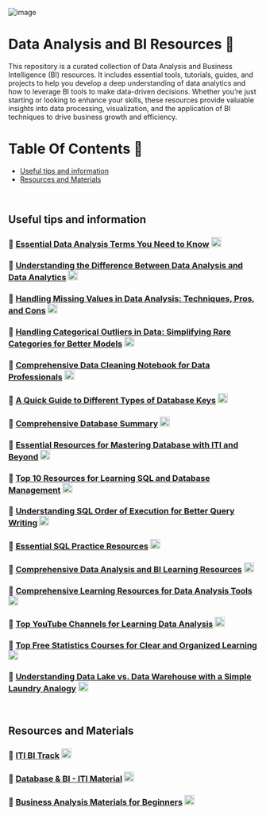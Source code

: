 ![image](https://github.com/GeorgeHanyMilad/Data-Analysis-and-BI-Resources/blob/master/ReadMe%20Image.gif?raw=true)
<br>

# Data Analysis and BI Resources 📑

This repository is a curated collection of Data Analysis and Business Intelligence (BI) resources. It includes essential tools, tutorials, guides, and projects to help you develop a deep understanding of data analytics and how to leverage BI tools to make data-driven decisions. Whether you’re just starting or looking to enhance your skills, these resources provide valuable insights into data processing, visualization, and the application of BI techniques to drive business growth and efficiency.
<br>

# Table Of Contents 📖

- [Useful tips and information](#useful-tips-and-information)
- [Resources and Materials](#resources-and-materials)
<br>

## Useful tips and information

### 📌 **[Essential Data Analysis Terms You Need to Know](https://www.linkedin.com/posts/mazen-mohamed11_dataanalysis-analytics-datascience-activity-7233020232670355459-RQwW?utm_source=share&utm_medium=member_desktop) <img src="https://upload.wikimedia.org/wikipedia/commons/c/ca/LinkedIn_logo_initials.png" alt="LinkedIn" width="20" height="20">**


### 📌 **[Understanding the Difference Between Data Analysis and Data Analytics](https://www.linkedin.com/posts/metwalley_dataanalysis-dataanalytics-datascience-activity-7228703700159008768-5CBy?utm_source=share&utm_medium=member_desktop) <img src="https://upload.wikimedia.org/wikipedia/commons/c/ca/LinkedIn_logo_initials.png" alt="LinkedIn" width="20" height="20">**


### 📌 **[Handling Missing Values in Data Analysis: Techniques, Pros, and Cons](https://www.linkedin.com/posts/jana-hatem-5997792aa_%D9%81%D9%8A-%D8%B9%D8%A7%D9%84%D9%85-%D8%A7%D9%84-data-analysis-%D8%A7%D9%84%D9%82%D9%8A%D9%85-%D8%A7%D9%84%D9%85%D9%81%D9%82%D9%88%D8%AF%D8%A9-activity-7233569933350031360-lvEo?utm_source=share&utm_medium=member_desktop) <img src="https://upload.wikimedia.org/wikipedia/commons/c/ca/LinkedIn_logo_initials.png" alt="LinkedIn" width="20" height="20">**


### 📌 **[Handling Categorical Outliers in Data: Simplifying Rare Categories for Better Models](https://www.linkedin.com/posts/omar-gamal-hussien_%D9%87%D9%84-%D8%B9%D9%86%D8%AF%D9%89-outliers-%D9%81%D9%8A-categorical-data-%D9%81%D9%8A-activity-7234122591387451392--wBH?utm_source=share&utm_medium=member_desktop) <img src="https://upload.wikimedia.org/wikipedia/commons/c/ca/LinkedIn_logo_initials.png" alt="LinkedIn" width="20" height="20">**


### 📌 **[Comprehensive Data Cleaning Notebook for Data Professionals](https://www.linkedin.com/posts/mina-medhat-moris_data-cleaning-with-pandas-activity-7233546018317864961-cqWt?utm_source=share&utm_medium=member_desktop) <img src="https://upload.wikimedia.org/wikipedia/commons/c/ca/LinkedIn_logo_initials.png" alt="LinkedIn" width="20" height="20">**


### 📌 **[A Quick Guide to Different Types of Database Keys](https://www.linkedin.com/posts/omar-gamal-hussien_%D8%A7%D9%84%D8%A3%D9%86%D9%88%D8%A7%D8%B9-%D8%A7%D9%84%D9%85%D8%AE%D8%AA%D9%84%D9%81%D8%A9-%D9%84%D9%85%D9%81%D8%A7%D8%AA%D9%8A%D8%AD-%D9%82%D9%88%D8%A7%D8%B9%D8%AF-%D8%A7%D9%84%D8%A8%D9%8A%D8%A7%D9%86%D8%A7%D8%AA-activity-7225584584887832576-kuqn?utm_source=share&utm_medium=member_desktop) <img src="https://upload.wikimedia.org/wikipedia/commons/c/ca/LinkedIn_logo_initials.png" alt="LinkedIn" width="20" height="20">**


### 📌 **[Comprehensive Database Summary](https://www.linkedin.com/posts/omarsayedcs_linkedin-activity-7227225197404160000-mB3i?utm_source=share&utm_medium=member_desktop) <img src="https://upload.wikimedia.org/wikipedia/commons/c/ca/LinkedIn_logo_initials.png" alt="LinkedIn" width="20" height="20">**


### 📌 **[Essential Resources for Mastering Database with ITI and Beyond](https://www.linkedin.com/posts/mohamed-elsaid-a4004b273_%D8%A8%D8%A7%D9%84%D9%86%D8%B3%D8%A8%D9%87-%D9%84%D8%A7%D8%AE%D9%88%D8%A7%D9%86%D8%A7-%D8%A7%D9%84%D9%8A-%D8%A8%D9%8A%D8%B0%D8%A7%D9%83%D8%B1%D9%88%D8%A7-%F0%9D%97%97%F0%9D%97%AE%F0%9D%98%81%F0%9D%97%AE%F0%9D%97%AF%F0%9D%97%AE-activity-7226201046325334016-V5HC?utm_source=share&utm_medium=member_desktop) <img src="https://upload.wikimedia.org/wikipedia/commons/c/ca/LinkedIn_logo_initials.png" alt="LinkedIn" width="20" height="20">**


### 📌 **[Top 10 Resources for Learning SQL and Database Management](https://www.linkedin.com/posts/shrouk-adel_database-sql-mysql-activity-7116707812772052993-WrxK?utm_source=share&utm_medium=member_desktop) <img src="https://upload.wikimedia.org/wikipedia/commons/c/ca/LinkedIn_logo_initials.png" alt="LinkedIn" width="20" height="20">**


### 📌 **[Understanding SQL Order of Execution for Better Query Writing](https://www.linkedin.com/posts/omar-gamal-hussien_%D8%B3%D9%84%D8%A7%D9%85-%D8%B9%D9%84%D9%8A%D9%83%D9%85-%D9%84%D9%88-%D8%A5%D9%86%D8%AA-%D9%84%D8%B3%D8%A7-%D9%87%D8%AA%D8%A8%D8%AF%D8%A3-%D8%AA%D8%AA%D8%B9%D9%84%D9%85-sql-activity-7213257109554028546-Y9D7?utm_source=share&utm_medium=member_desktop) <img src="https://upload.wikimedia.org/wikipedia/commons/c/ca/LinkedIn_logo_initials.png" alt="LinkedIn" width="20" height="20">**


### 📌 **[Essential SQL Practice Resources](https://www.linkedin.com/posts/%F0%9F%87%AF%F0%9F%87%B4yousuf-muhammed%F0%9F%87%AF%F0%9F%87%B4-695339198_internship-jo4u-activity-7192857053336387584-r5gU?utm_source=share&utm_medium=member_desktop) <img src="https://upload.wikimedia.org/wikipedia/commons/c/ca/LinkedIn_logo_initials.png" alt="LinkedIn" width="20" height="20">**


### 📌 **[Comprehensive Data Analysis and BI Learning Resources](https://www.linkedin.com/posts/omar-abdelbaki-7a07b7279_dataabranalysis-powerbi-excel-activity-7232904293178048512-9vwu?utm_source=share&utm_medium=member_desktop) <img src="https://upload.wikimedia.org/wikipedia/commons/c/ca/LinkedIn_logo_initials.png" alt="LinkedIn" width="20" height="20">**


### 📌 **[Comprehensive Learning Resources for Data Analysis Tools](https://www.linkedin.com/posts/omar-gamal-hussien_%D8%A7%D9%84%D8%B3%D9%84%D8%A7%D9%85-%D8%B9%D9%84%D9%8A%D9%83%D9%85-%D9%84%D9%88-%D8%A7%D9%86%D8%AA-%D8%A8%D8%AA%D8%AA%D8%B9%D9%84%D9%85-data-analysis-activity-7229044160182272002-jlqk?utm_source=share&utm_medium=member_desktop) <img src="https://upload.wikimedia.org/wikipedia/commons/c/ca/LinkedIn_logo_initials.png" alt="LinkedIn" width="20" height="20">**


### 📌 **[Top YouTube Channels for Learning Data Analysis](https://www.linkedin.com/posts/omar-gamal-hussien_%D8%A7%D9%84%D8%B3%D9%84%D8%A7%D9%85-%D8%B9%D9%84%D9%8A%D9%83%D9%85-%D8%AC%D8%A8%D8%AA%D9%84%D9%83-%D8%A7%D9%81%D8%B6%D9%84-channels-%D8%B9%D9%84%D9%89-%D9%8A%D9%88%D8%AA%D9%8A%D9%88%D8%A8-activity-7233123702110920706-W6eL?utm_source=share&utm_medium=member_desktop) <img src="https://upload.wikimedia.org/wikipedia/commons/c/ca/LinkedIn_logo_initials.png" alt="LinkedIn" width="20" height="20">**


### 📌 **[Top Free Statistics Courses for Clear and Organized Learning](https://www.linkedin.com/posts/omar-gamal-hussien_%D8%A7%D9%84%D8%A5%D8%AD%D8%B5%D8%A7%D8%A1-%D8%A7%D9%84%D8%A7%D8%B3%D8%AA%D8%AF%D9%84%D8%A7%D9%84%D9%8A%D8%A9-%D8%A8%D8%A7%D9%84%D8%B9%D8%B1%D8%A8%D9%8A-inferential-activity-7232294456425627649-uKyt?utm_source=share&utm_medium=member_desktop) <img src="https://upload.wikimedia.org/wikipedia/commons/c/ca/LinkedIn_logo_initials.png" alt="LinkedIn" width="20" height="20">**


### 📌 **[Understanding Data Lake vs. Data Warehouse with a Simple Laundry Analogy](https://www.linkedin.com/posts/omar-gamal-hussien_%D9%84%D9%83%D8%AB%D8%B1%D8%A9-%D8%A7%D9%84%D8%A3%D8%B3%D8%A6%D9%84%D8%A9-%D8%B9%D9%84%D9%89-data-lake-and-data-warehouse-activity-7225757396965445633-B6l_?utm_source=share&utm_medium=member_desktop) <img src="https://upload.wikimedia.org/wikipedia/commons/c/ca/LinkedIn_logo_initials.png" alt="LinkedIn" width="20" height="20">**

<br>

## Resources and Materials

### 📌 **[ITI BI Track](https://mega.nz/folder/kp5RFACR#tEcE-S38Bfkjim7gBp4e9Q) <img src="https://th.bing.com/th/id/R.a72201120ba44d15f08085c87b0f4b73?rik=YgeuQ4KRBe9SIA&riu=http%3a%2f%2ffreevector.co%2fwp-content%2fuploads%2f2010%2f06%2fmega-icon.png&ehk=2A9UtC8pAJ%2b9%2f0VaQ9syp4pgX12TJK5wJEQwE05pQ%2bI%3d&risl=&pid=ImgRaw&r=0" alt="Mega" width="20" height="20">**


### 📌 **[Database & BI - ITI Material](https://drive.google.com/drive/folders/1uD8v_GzZISD6TacXAFoCieMIso1Uy2s-) <img src="https://th.bing.com/th/id/R.8fbb6f189fc0a75052632ddd53c3754a?rik=hWJg%2fzxa1e3Xxw&pid=ImgRaw&r=0" alt="Google Drive" width="20" height="20">**


### 📌 **[Business Analysis Materials for Beginners](https://www.linkedin.com/posts/nada-samy-79637018b_ba-materials-activity-7230624580762038272-OrtS?utm_source=share&utm_medium=member_desktop) <img src="https://upload.wikimedia.org/wikipedia/commons/c/ca/LinkedIn_logo_initials.png" alt="LinkedIn" width="20" height="20">**
